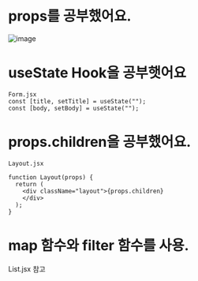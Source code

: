 # props를 공부했어요. 

![image](https://user-images.githubusercontent.com/85295433/185977782-31c34ce9-5b4c-4e00-b41a-0897bb5ebc44.png)


# useState Hook을 공부햇어요
```
Form.jsx
const [title, setTitle] = useState("");
const [body, setBody] = useState("");
```


# props.children을 공부했어요.


```
Layout.jsx

function Layout(props) {
  return (
    <div className="layout">{props.children}
    </div>
  );
}
```



# map 함수와 filter 함수를 사용.
List.jsx 참고
